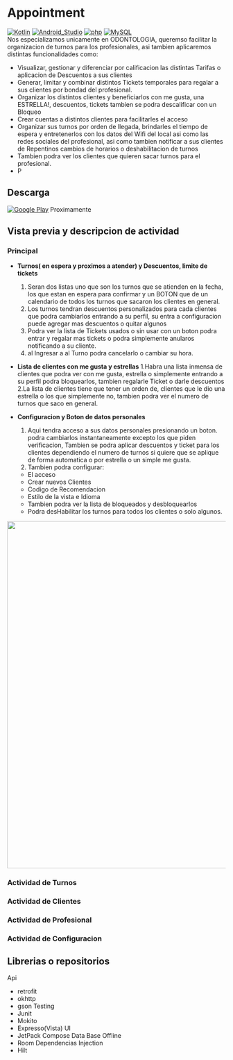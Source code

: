 # Appointment
[![Kotlin](https://img.shields.io/badge/Kotlin-7F52FF?style=flat-square&logo=kotlin&logoColor=white&labelColor=7F52FF)]()
[![Android_Studio](https://img.shields.io/badge/Android_Studio-3DDC84?style=flat-square&logo=android-studio&logoColor=black&labelColor=3DDC84)]()
[![php](https://img.shields.io/badge/php-F7DF1E?style=flat-square&logo=php&logoColor=black&labelColor=F7DF1E)]()
[![MySQL](https://img.shields.io/badge/MySQL-279FDF?style=flat-square&logo=mysql&logoColor=white&labelColor=279FDF)]()
</br>
   Nos especializamos unicamente en ODONTOLOGIA, queremso facilitar la organizacion de turnos para los profesionales, asi tambien aplicaremos distintas funcionalidades como:
   - Visualizar, gestionar y diferenciar por calificacion las distintas Tarifas o aplicacion de Descuentos a sus clientes
   - Generar, limitar y combinar distintos Tickets temporales para regalar a sus clientes por bondad del profesional.
   - Organizar los distintos clientes y beneficiarlos con me gusta, una ESTRELLA!, descuentos,  tickets tambien se podra descalificar con un Bloqueo
   - Crear cuentas a distintos clientes para facilitarles el acceso
   - Organizar sus turnos por orden de llegada, brindarles el tiempo de espera y entretenerlos con los datos del Wifi del local asi como las redes sociales del profesional, asi como tambien
   notificar a sus clientes de Repentinos cambios de horarios o deshabilitacion de turnos 
   - Tambien podra ver los clientes que quieren sacar turnos para el profesional.
   - P
## Descarga
[![Google Play](https://img.shields.io/badge/Google_Play-414141?style=for-the-badge&logo=googleplay&logoColor=white&labelColor=414141)]() Proximamente
## Vista previa y descripcion de actividad
### Principal
  - **Turnos( en espera y proximos a atender) y Descuentos, limite de tickets**
    1. Seran dos listas uno que son los turnos que se atienden en la fecha, los que estan en espera para confirmar y un BOTON que de un calendario de todos los turnos que 
  sacaron los clientes en general.
    2. Los turnos tendran descuentos personalizados para cada clientes que podra cambiarlos entrando a su perfil, su entra a configuracion puede agregar mas descuentos o quitar
    algunos
    3. Podra ver la lista de Tickets usados o sin usar con un boton podra entrar y regalar mas tickets o podra simplemente anularos notificando a su cliente.
    4. al Ingresar a al Turno podra cancelarlo o cambiar su hora.
  
  
  - **Lista de clientes con me gusta y estrellas**
    1.Habra una lista inmensa de clientes que podra ver con me gusta, estrella o simplemente entrando a su perfil podra bloquearlos, tambien regalarle Ticket o darle descuentos
    2.La lista de clientes tiene que tener un orden de, clientes que le dio una estrella o los que simplemente no, tambien podra ver el numero de turnos que saco en general.
    
  - **Configuracion y Boton de datos personales**
    1. Aqui tendra acceso a sus datos personales presionando un boton. podra cambiarlos instantaneamente excepto los que piden verificacion, Tambien se podra aplicar descuentos
    y ticket para los clientes dependiendo el numero de turnos si quiere que se aplique de forma automatica o por estrella o un simple me gusta.
    2. Tambien podra configurar:
     - El acceso
     - Crear nuevos Clientes 
     - Codigo de Recomendacion
     - Estilo de la vista e Idioma
     - Tambien podra ver la lista de bloqueados y desbloquearlos
     - Podra desHabilitar los turnos para todos los clientes o solo algunos.

 <p align="center"><img height="800" src=""> </p>

### Actividad de Turnos
### Actividad de Clientes
### Actividad de Profesional
### Actividad de Configuracion



## Librerias o repositorios
Api
  - retrofit
  - okhttp
  - gson
Testing
  - Junit
  - Mokito
  - Expresso(Vista)
UI
  - JetPack Compose
Data Base Offline
  - Room
Dependencias Injection
  - Hilt
